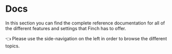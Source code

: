 # Docs

In this section you can find the complete reference documentation for all of the
different features and settings that Finch has to offer.

👈 Please use the side-navigation on the left in order to browse the different
topics.
